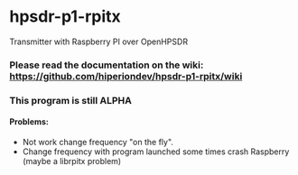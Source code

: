 # hpsdr-p1-rpitx

Transmitter with Raspberry PI over OpenHPSDR

### Please read the documentation on the wiki: https://github.com/hiperiondev/hpsdr-p1-rpitx/wiki 

### This program is still ALPHA
#### Problems:
- Not work change frequency "on the fly".
- Change frequency with program launched some times crash Raspberry (maybe a librpitx problem)
